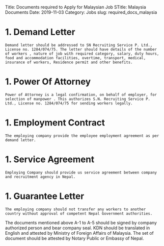 Title: Documents required to Apply for Malaysian Job
STitle: Malaysia Documents
Date: 2019-11-03
Category: Jobs
slug: required_docs_malaysia


# 1. Demand Letter
    Demand letter should be addressed to SN Recruiting Service P. Ltd., License no. 1284/074/75. The letter should have details of the number of workers , nature of job with required category, salary, duty hours, food and accommodation facilities, overtime, transport, medical, insurance of workers, Residence permit and other benefits.

# 1. Power Of Attorney
    Power of Attorney is a legal confirmation, on behalf of employer, for selection of manpower . This authorizes S.N. Recruiting Service P. Ltd., License no. 1284/074/75 for sending workers legally.

# 1. Employment Contract
    The employing company provide the employee employment agreement as per demand letter.

# 1. Service Agreement
    Employing Company should provide us service agreement between company and recruitment agency in Nepal.

# 1. Guarantee Letter
    The employing company should not transfer any workers to another country without approval of competent Nepal Government authorities.

The documents mentioned above A-1 to A-5 should be signed by company authorized person and bear company seal. KDN should be translated in English and attested by Ministry of Foreign Affairs  of Malaysia. The set of document should be attested by Notary Public or Embassy of Nepal.
